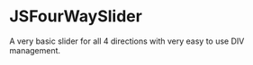 JSFourWaySlider
===============

A very basic slider for all 4 directions with very easy to use DIV management.